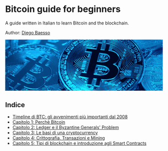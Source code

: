 # Bitcoin guide for beginners
A guide written in Italian to learn Bitcoin and the blockchain.

Author: [Diego Baesso](https://www.diegobaesso.com/)

![copertina](/img/copertina.png)

## Indice   
+ [Timeline di BTC: gli avvenimenti più importanti dal 2008](/btc-timeline.md)
+ [Capitolo 1: Perchè Bitcoin](/capitolo1.md)
+ [Capitolo 2: Ledger e il Byzantine Generals' Problem](/capitolo2.md)
+ [Capitolo 3: Le basi di una cryptocurrency](/capitolo3.md)
+ [Capitolo 4: Crittografia, Transazioni e Mining](/capitolo4.md)
+ [Capitolo 5: Tipi di blockchain e introduzione agli Smart Contracts](/capitolo5.md)
